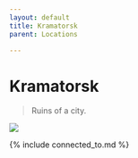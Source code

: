 ```yaml
---
layout: default
title: Kramatorsk
parent: Locations

---
```

# Kramatorsk

> Ruins of a city.

![](https://i.imgur.com/5SbDe72.png)

{% include connected_to.md %}